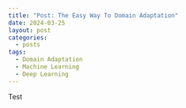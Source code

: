 ```yaml
---
title: "Post: The Easy Way To Domain Adaptation"
date: 2024-03-25
layout: post
categories:
  - posts
tags:
  - Domain Adaptation
  - Machine Learning
  - Deep Learning
---
```


Test
